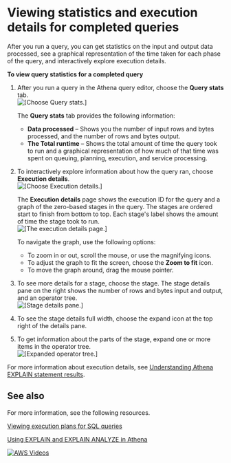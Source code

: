 # Viewing statistics and execution details for completed queries<a name="query-stats"></a>

After you run a query, you can get statistics on the input and output data processed, see a graphical representation of the time taken for each phase of the query, and interactively explore execution details\.

**To view query statistics for a completed query**

1. After you run a query in the Athena query editor, choose the **Query stats** tab\.  
![\[Choose Query stats.\]](http://docs.aws.amazon.com/athena/latest/ug/images/query-stats-1.png)

   The **Query stats** tab provides the following information:
   + **Data processed** – Shows you the number of input rows and bytes processed, and the number of rows and bytes output\.
   + **The Total runtime** – Shows the total amount of time the query took to run and a graphical representation of how much of that time was spent on queuing, planning, execution, and service processing\.

1. To interactively explore information about how the query ran, choose **Execution details**\.  
![\[Choose Execution details.\]](http://docs.aws.amazon.com/athena/latest/ug/images/query-stats-2.png)

   The **Execution details** page shows the execution ID for the query and a graph of the zero\-based stages in the query\. The stages are ordered start to finish from bottom to top\. Each stage's label shows the amount of time the stage took to run\.  
![\[The execution details page.\]](http://docs.aws.amazon.com/athena/latest/ug/images/query-stats-3.png)

   To navigate the graph, use the following options:
   + To zoom in or out, scroll the mouse, or use the magnifying icons\.
   + To adjust the graph to fit the screen, choose the **Zoom to fit** icon\.
   + To move the graph around, drag the mouse pointer\.

1. To see more details for a stage, choose the stage\. The stage details pane on the right shows the number of rows and bytes input and output, and an operator tree\.  
![\[Stage details pane.\]](http://docs.aws.amazon.com/athena/latest/ug/images/query-stats-4.png)

1. To see the stage details full width, choose the expand icon at the top right of the details pane\.

1. To get information about the parts of the stage, expand one or more items in the operator tree\.  
![\[Expanded operator tree.\]](http://docs.aws.amazon.com/athena/latest/ug/images/query-stats-5.png)

For more information about execution details, see [Understanding Athena EXPLAIN statement results](athena-explain-statement-understanding.md)\.

## See also<a name="query-stats-see-also"></a>

For more information, see the following resources\.

[Viewing execution plans for SQL queries](query-plans.md)

[Using EXPLAIN and EXPLAIN ANALYZE in Athena](athena-explain-statement.md)

[![AWS Videos](http://img.youtube.com/vi/https://www.youtube.com/embed/7JUyTqglmNU/0.jpg)](http://www.youtube.com/watch?v=https://www.youtube.com/embed/7JUyTqglmNU)